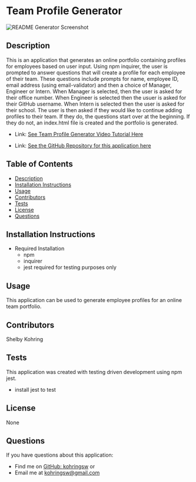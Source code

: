 # Team Profile Generator

![README Generator Screenshot](./assets/images/readme-generator-screenshot.png)

## Description
This is an application that generates an online portfolio containing profiles for employees based on user input. Using npm inquirer, the user is prompted to answer questions that will create a profile for each employee of their team. These questions include prompts for name, employee ID, email address (using email-validator) and then a choice of Manager, Engineer or Intern. When Manager is selected, then the user is asked for their office number. When Engineer is selected then the usuer is asked for their GitHub username. When Intern is selected then the user is asked for their school. The user is then asked if they would like to continue adding profiles to their team. If they do, the questions start over at the beginning. If they do not, an index.html file is created and the portfolio is generated. 

- Link: [See Team Profile Generator Video Tutorial Here](https://drive.google.com/file/d/1MfD7M7h0JJu5EZ6-G2Tudfdguchzllp9/view)

- Link: [See the GitHub Repository for this application here](https://github.com/kohringsw/readme-generator.git)

## Table of Contents
- [Description](#description)
- [Installation Instructions](#installation)
- [Usage](#usage)
- [Contributors](#contributors)
- [Tests](#tests)
- [License](#license)
- [Questions](#questions)

## Installation Instructions
- Required Installation
  - npm
  - inquirer
  - jest required for testing purposes only

## Usage
This application can be used to generate employee profiles for an online team portfolio.

## Contributors
Shelby Kohring

## Tests
This application was created with testing driven development using npm jest.
- install jest to test

## License 
None

## Questions
If you have questions about this application: 
- Find me on [GitHub: kohringsw](https://github.com/kohringsw) or 
- Email me at [kohringsw@gmail.com](mailto:kohringsw@gmail.com)